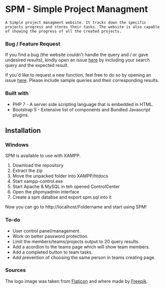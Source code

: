 # SPM - Simple Project Managment

`A Simple project managment website. It tracks down the specific projects progress and stores their tasks. The website is also capable of showing the progress of all the created projects.`
	
### Bug / Feature Request

If you find a bug (the website couldn't handle the query and / or gave undesired results), kindly open an issue [here](https://github.com/TheHypenosis/SimpleProjectManager/issues/new) by including your search query and the expected result.  
  
If you'd like to request a new function, feel free to do so by opening an issue [here](https://github.com/TheHypenosis/SimpleProjectManager/issues/new). Please include sample queries and their corresponding results.  

### Built with

* PHP 7 - A server side scripting language that is embedded in HTML.
* Bootstrap 5 - Extensive list of components and Bundled Javascript plugins.  

## Installation

### Windows

SPM is available to use with XAMPP.
1. Download the repository
2. Extract the zip
3. Move the unpacked folder into XAMPP/htdocs
4. Start xampp-control.exe
5. Start Apache & MySQL in teh opened ControlCenter
6. Open the phpmyadmin interface
7. Create a spm databse and export spm.sql into it

Now you can go to http://localhost/Foldername and start using SPM!


### To-do

* User control panel/management.
* Work on better password protection.
* Limit the members/teams/projects output to 20 query results.
* Add a acordion to the teams page which will show team members.
* Add a completed button to team tasks.
* Add prevention of choosing the same person in teams creating page.

### Sources

The logo image was taken from [Flaticon](https://www.flaticon.com/) and where made by [Freepik](https://www.freepik.com).